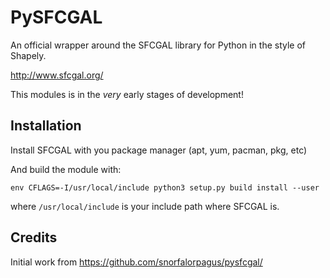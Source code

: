 # PySFCGAL

An official wrapper around the SFCGAL library for Python in the style of Shapely.

http://www.sfcgal.org/

This modules is in the *very* early stages of development!

## Installation

Install SFCGAL with you package manager (apt, yum, pacman, pkg, etc)

And build the module with:

```
env CFLAGS=-I/usr/local/include python3 setup.py build install --user
```

where `/usr/local/include` is your include path where SFCGAL is.

## Credits
 
Initial work from https://github.com/snorfalorpagus/pysfcgal/
